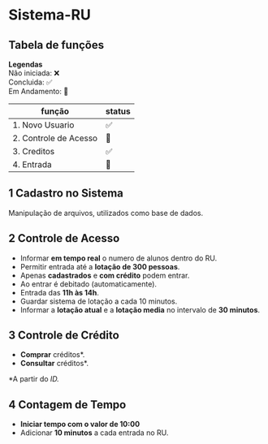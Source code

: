 # Sistema-RU

## Tabela de funções

**Legendas**  
Não iniciada: ❌   
Concluida: ✅  
Em Andamento: 🔆

| função | status |
|--------|:-------|
|1. Novo Usuario|✅|
|2. Controle de Acesso|🔆|
|3. Creditos|✅|
|4. Entrada|🔆|

## 1 Cadastro no Sistema
Manipulação de arquivos, utilizados como base de dados.

## 2 Controle de Acesso
- Informar **em tempo real** o numero de alunos dentro do RU.
- Permitir entrada até a **lotação de 300 pessoas**.
- Apenas **cadastrados** e **com crédito** podem entrar.
- Ao entrar é debitado (automaticamente).
- Entrada das **11h às 14h**.
- Guardar sistema de lotação a cada 10 minutos.
- Informar a **lotação atual** e a **lotação media** no intervalo de **30 minutos**.

## 3 Controle de Crédito
- **Comprar** créditos*.
- **Consultar** créditos*.

*A partir do *ID.*

## 4 Contagem de Tempo
- **Iniciar tempo com o valor de 10:00**
- Adicionar **10 minutos** a cada entrada no RU.